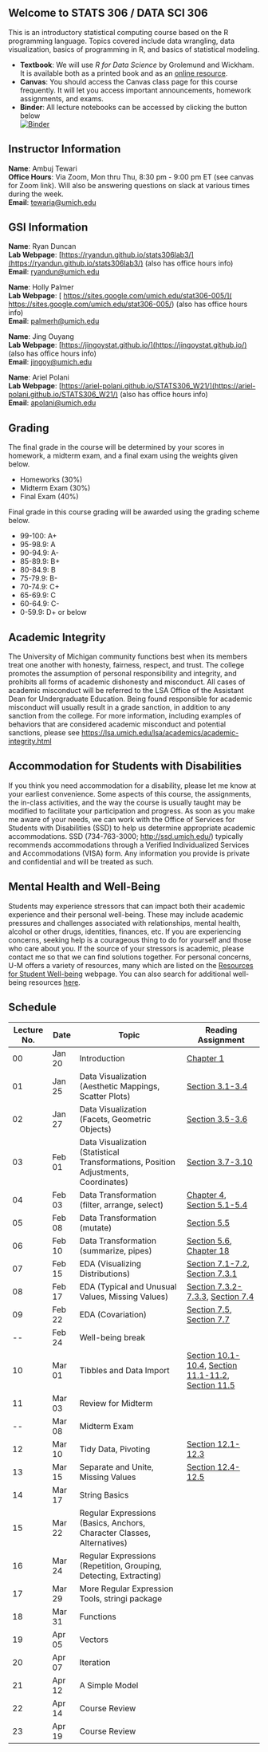 ## Welcome to STATS 306 / DATA SCI 306

This is an introductory statistical computing course based on the R programming language. Topics covered include data wrangling, data visualization, basics of programming in R, and basics of statistical modeling.

- **Textbook**: We will use _R for Data Science_ by Grolemund and Wickham. It is available both as a printed book and as an [online resource](https://r4ds.had.co.nz/).
- **Canvas**: You should access the Canvas class page for this course frequently. It will let you access important announcements, homework assignments, and exams.
- **Binder**: All lecture notebooks can be accessed by clicking the button below  
[![Binder](http://mybinder.org/badge_logo.svg)](http://mybinder.org/v2/gh/ambujtewari/stats306-winter2021/main)

## Instructor Information

**Name**: Ambuj Tewari  
**Office Hours**: Via Zoom, Mon thru Thu, 8:30 pm - 9:00 pm ET (see canvas for Zoom link). Will also be answering questions on slack at various times during the week.  
**Email**: [tewaria@umich.edu](mailto:tewaria@umich.edu)

## GSI Information

**Name**: Ryan Duncan    
**Lab Webpage**: [https://ryandun.github.io/stats306lab3/](https://ryandun.github.io/stats306lab3/) (also has office hours info)    
**Email**: [ryandun@umich.edu](mailto:ryandun@umich.edu)

**Name**: Holly Palmer   
**Lab Webpage**: [ https://sites.google.com/umich.edu/stat306-005/]( https://sites.google.com/umich.edu/stat306-005/) (also has office hours info)    
**Email**: [palmerh@umich.edu](mailto:palmerh@umich.edu)

**Name**: Jing Ouyang   
**Lab Webpage**: [https://jingoystat.github.io/](https://jingoystat.github.io/) (also has office hours info)  
**Email**: [jingoy@umich.edu](mailto:jingoy@umich.edu)

**Name**: Ariel Polani   
**Lab Webpage**: [https://ariel-polani.github.io/STATS306_W21/](https://ariel-polani.github.io/STATS306_W21/) (also has office hours info)  
**Email**: [apolani@umich.edu](mailto:apolani@umich.edu)

## Grading

The final grade in the course will be determined by your scores in homework, a midterm exam, and a final exam using the weights given below.

- Homeworks (30%)
- Midterm Exam (30%)
- Final Exam (40%)

Final grade in this course grading will be awarded using the grading scheme below.
- 99-100: A+
- 95-98.9: A
- 90-94.9: A-
- 85-89.9: B+
- 80-84.9: B
- 75-79.9: B-
- 70-74.9: C+
- 65-69.9: C
- 60-64.9: C-
- 0-59.9: D+ or below

## Academic Integrity

The University of Michigan community functions best when its members treat one another with honesty, fairness, respect, and trust. The college promotes the assumption of personal responsibility and integrity, and prohibits all forms of academic dishonesty and misconduct. All cases of academic misconduct will be referred to the LSA Office of the Assistant Dean for Undergraduate Education. Being found responsible for academic misconduct will usually result in a grade sanction, in addition to any sanction from the college. For more information, including examples of behaviors that are considered academic misconduct and potential sanctions, please see https://lsa.umich.edu/lsa/academics/academic-integrity.html

## Accommodation for Students with Disabilities

If you think you need accommodation for a disability, please let me know at your earliest convenience. Some aspects of this course, the assignments, the in-class activities, and the way the course is usually taught may be modified to facilitate your participation and progress. As soon as you make me aware of your needs, we can work with the Office of Services for Students with Disabilities (SSD) to help us determine appropriate academic accommodations. SSD (734-763-3000; http://ssd.umich.edu/) typically recommends accommodations through a Verified Individualized Services and Accommodations (VISA) form. Any information you provide is private and confidential and will be treated as such.

## Mental Health and Well-Being

Students may experience stressors that can impact both their academic experience and their personal well-being. These may include academic pressures and challenges associated with relationships, mental health, alcohol or other drugs, identities, finances, etc. If you are experiencing concerns, seeking help is a courageous thing to do for yourself and those who care about you. If the source of your stressors is academic, please contact me so that we can find solutions together. For personal concerns, U-M offers a variety of resources, many which are listed on the [Resources for Student Well-being](https://wellbeing.studentlife.umich.edu/resources-list) webpage. You can also search for additional well-being resources [here](https://wellbeing.studentlife.umich.edu/well-being-resources). 

## Schedule

Lecture No. | Date | Topic | Reading Assignment
--- | --- | --- | ---
00 | Jan 20 | Introduction | [Chapter 1](https://r4ds.had.co.nz/introduction.html)
01 | Jan 25 | Data Visualization (Aesthetic Mappings, Scatter Plots) | [Section 3.1-3.4](https://r4ds.had.co.nz/data-visualisation.html#introduction-1)
02 | Jan 27 | Data Visualization (Facets, Geometric Objects) | [Section 3.5-3.6](https://r4ds.had.co.nz/data-visualisation.html#facets)
03 | Feb 01 | Data Visualization (Statistical Transformations, Position Adjustments, Coordinates) | [Section 3.7-3.10](https://r4ds.had.co.nz/data-visualisation.html#statistical-transformations)
04 | Feb 03 | Data Transformation (filter, arrange, select) | [Chapter 4](https://r4ds.had.co.nz/workflow-basics.html), [Section 5.1-5.4](https://r4ds.had.co.nz/transform.html#introduction-2)
05 | Feb 08 | Data Transformation (mutate) | [Section 5.5](https://r4ds.had.co.nz/transform.html#add-new-variables-with-mutate)
06 | Feb 10 | Data Transformation (summarize, pipes) | [Section 5.6](https://r4ds.had.co.nz/transform.html#grouped-summaries-with-summarise), [Chapter 18](https://r4ds.had.co.nz/pipes.html)
07 | Feb 15 | EDA (Visualizing Distributions) | [Section 7.1-7.2](https://r4ds.had.co.nz/exploratory-data-analysis.html#introduction-3), [Section 7.3.1](https://r4ds.had.co.nz/exploratory-data-analysis.html#visualising-distributions)
08 | Feb 17 | EDA (Typical and Unusual Values, Missing Values) | [Section 7.3.2-7.3.3](https://r4ds.had.co.nz/exploratory-data-analysis.html#typical-values), [Section 7.4](https://r4ds.had.co.nz/exploratory-data-analysis.html#missing-values-2)
09 | Feb 22 | EDA (Covariation) | [Section 7.5](https://r4ds.had.co.nz/exploratory-data-analysis.html#covariation), [Section 7.7](https://r4ds.had.co.nz/exploratory-data-analysis.html#ggplot2-calls)
-- | Feb 24 | Well-being break | 
10 | Mar 01 | Tibbles and Data Import | [Section 10.1-10.4](https://r4ds.had.co.nz/tibbles.html#introduction-4), [Section 11.1-11.2](https://r4ds.had.co.nz/data-import.html#introduction-5), [Section 11.5](https://r4ds.had.co.nz/data-import.html#writing-to-a-file)
11 | Mar 03 | Review for Midterm | 
-- | Mar 08 | Midterm Exam | 
12 | Mar 10 | Tidy Data, Pivoting | [Section 12.1-12.3](https://r4ds.had.co.nz/tidy-data.html#introduction-6)
13 | Mar 15 | Separate and Unite, Missing Values | [Section 12.4-12.5](https://r4ds.had.co.nz/tidy-data.html#separating-and-uniting)
14 | Mar 17 | String Basics | 
15 | Mar 22 | Regular Expressions (Basics, Anchors, Character Classes, Alternatives) | 
16 | Mar 24 | Regular Expressions (Repetition, Grouping, Detecting, Extracting) | 
17 | Mar 29 | More Regular Expression Tools, stringi package | 
18 | Mar 31 | Functions | 
19 | Apr 05 | Vectors | 
20 | Apr 07 | Iteration | 
21 | Apr 12 | A Simple Model | 
22 | Apr 14 | Course Review | 
23 | Apr 19 | Course Review |
